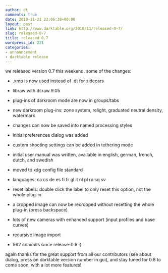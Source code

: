 ```yaml
---
author: dt
comments: true
date: 2010-11-21 22:06:38+00:00
layout: post
link: http://www.darktable.org/2010/11/released-0-7/
slug: released-0-7
title: released 0.7
wordpress_id: 221
categories:
- announcement
- darktable release
---
```


we released version 0.7 this weekend. some of the changes:



	
  * .xmp is now used instead of .dt for sidecars

	
  * libraw with dcraw 9.05

	
  * plug-ins of darkroom mode are now in groups/tabs

	
  * new darkroom plug-ins: zone system, relight, graduated neutral density, watermark

	
  * changes can now be saved into named processing styles

	
  * initial preferences dialog was added

	
  * custom shooting settings can be added in tethering mode

	
  * initial user manual was written, available in english, german, french, dutch, and swedish

	
  * moved to xdg config file standard

	
  * languages: ca cs de es fi fr gl it nl pl ru sq sv

	
  * reset labels: double click the label to only reset this option, not the whole plug-in

	
  * a cropped image can now be recropped without resetting the whole plug-in (press backspace)

	
  * lots of new cameras with enhanced support (input profiles and base curves)

	
  * recursive image import

	
  * 962 commits since release-0.6 :)


again thanks for the great support from all our contributors (see about dialog, press on darktable version number in gui), and stay tuned for 0.8 to come soon, with a lot more features!
